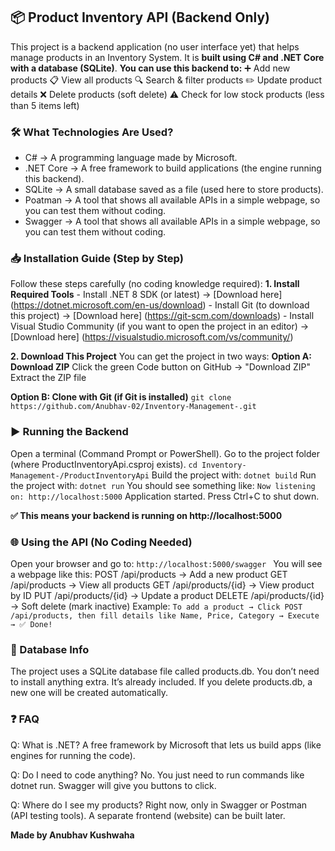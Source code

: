 ## 📦 Product Inventory API (Backend Only)
This project is a backend application (no user interface yet) that helps manage products in an Inventory System.
It is **built using C# and .NET Core with a database (SQLite)**.
**You can use this backend to:**
➕ Add new products
📋 View all products
🔍 Search & filter products
✏️ Update product details
❌ Delete products (soft delete)
⚠️ Check for low stock products (less than 5 items left)

### 🛠 What Technologies Are Used?
- C# → A programming language made by Microsoft.
- .NET Core → A free framework to build applications (the engine running this backend).
- SQLite → A small database saved as a file (used here to store products).
- Poatman → A tool that shows all available APIs in a simple webpage, so you can test them without coding.
- Swagger → A tool that shows all available APIs in a simple webpage, so you can test them without coding.

### 📥 Installation Guide (Step by Step)
Follow these steps carefully (no coding knowledge required):
**1. Install Required Tools**
    - Install .NET 8 SDK (or latest) → [Download here] (https://dotnet.microsoft.com/en-us/download)
    - Install Git (to download this project) → [Download here] (https://git-scm.com/downloads)
    - Install Visual Studio Community (if you want to open the project in an editor) → [Download here] (https://visualstudio.microsoft.com/vs/community/)

**2. Download This Project**
You can get the project in two ways:
**Option A: Download ZIP**
Click the green Code button on GitHub → "Download ZIP"
Extract the ZIP file

**Option B: Clone with Git (if Git is installed)**
```git clone https://github.com/Anubhav-02/Inventory-Management-.git```

### ▶️ Running the Backend
Open a terminal (Command Prompt or PowerShell).
Go to the project folder (where ProductInventoryApi.csproj exists).
``` cd Inventory-Management-/ProductInventoryApi ```
Build the project with:
```dotnet build```
Run the project with:
``` dotnet run ```
You should see something like:
```Now listening on: http://localhost:5000```
Application started. Press Ctrl+C to shut down.

**✅ This means your backend is running on http://localhost:5000**

### 🌐 Using the API (No Coding Needed)
Open your browser and go to:
```http://localhost:5000/swagger ```
You will see a webpage like this:
POST /api/products → Add a new product
GET /api/products → View all products
GET /api/products/{id} → View product by ID
PUT /api/products/{id} → Update a product
DELETE /api/products/{id} → Soft delete (mark inactive)
Example: 
``` To add a product → Click POST /api/products, then fill details like Name, Price, Category → Execute → ✅ Done! ```

### 📂 Database Info
The project uses a SQLite database file called products.db.
You don’t need to install anything extra. It’s already included.
If you delete products.db, a new one will be created automatically.

### ❓ FAQ
Q: What is .NET?
A free framework by Microsoft that lets us build apps (like engines for running the code).

Q: Do I need to code anything?
No. You just need to run commands like dotnet run. Swagger will give you buttons to click.

Q: Where do I see my products?
Right now, only in Swagger or Postman (API testing tools). A separate frontend (website) can be built later.

**Made by Anubhav Kushwaha**
